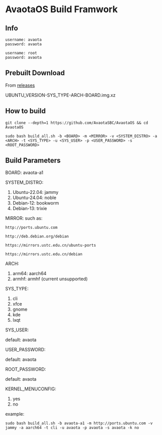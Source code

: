 # AvaotaOS Build Framwork

## Info

```
username: avaota
password: avaota

username: root
password: avaota
```

## Prebuilt Download

From [releases](https://github.com/AvaotaSBC/AvaotaOS/releases)

UBUNTU_VERSION-SYS_TYPE-ARCH-BOARD.img.xz

## How to build

```
git clone --depth=1 https://github.com/AvaotaSBC/AvaotaOS && cd AvaotaOS

sudo bash build_all.sh -b <BOARD> -m <MIRROR> -v <SYSTEM_DISTRO> -a <ARCH> -t <SYS_TYPE> -u <SYS_USER> -p <USER_PASSWORD> -s <ROOT_PASSWORD>
```

## Build Parameters

BOARD: avaota-a1

SYSTEM_DISTRO:
1.  Ubuntu-22.04: jammy
2.  Ubuntu-24.04: noble
3.  Debian-12: bookworm
4.  Debian-13: trixie

MIRROR:
such as: 

`http://ports.ubuntu.com`

`http://deb.debian.org/debian`

`https://mirrors.ustc.edu.cn/ubuntu-ports`

`https://mirrors.ustc.edu.cn/debian`

ARCH:
1.  arm64: aarch64
2.  armhf: armhf (current unsupported)

SYS_TYPE:
1.  cli
2.  xfce
3.  gnome
4.  kde
5.  lxqt

SYS_USER:

default: avaota

USER_PASSWORD:

default: avaota

ROOT_PASSWORD:

default: avaota

KERNEL_MENUCONFIG:
1.  yes
2.  no

example: 

`sudo bash build_all.sh -b avaota-a1 -m http://ports.ubuntu.com -v jammy -a aarch64 -t cli -u avaota -p avaota -s avaota -k no`


